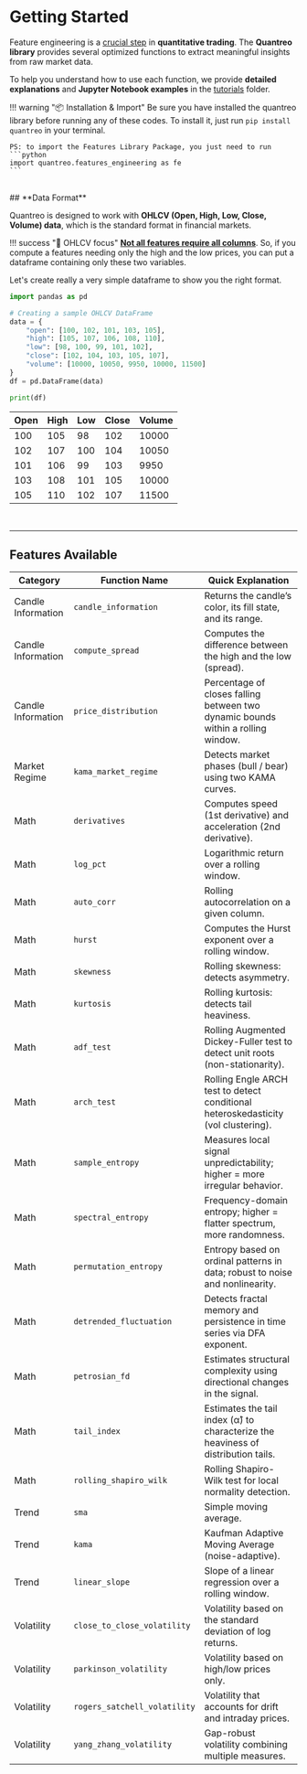 # **Getting Started**

Feature engineering is a <u>crucial step</u> in **quantitative trading**. The **Quantreo library** provides several optimized functions to extract meaningful insights from raw market data.

To help you understand how to use each function, we provide **detailed explanations** and **Jupyter Notebook examples** in the [tutorials](/../tutorials/Quantreo-for-beginners)  folder.

!!! warning "📦 Installation & Import"
    Be sure you have installed the quantreo library before running any of these codes. To install it, just run ``pip install quantreo`` in your terminal.

    PS: to import the Features Library Package, you just need to run 
    ```python
    import quantreo.features_engineering as fe
    ```


<br>
## **Data Format**

Quantreo is designed to work with **OHLCV (Open, High, Low, Close, Volume) data**, which is the standard format in financial markets.  


!!! success "🔗 OHLCV focus"
    <u>**Not all features require all columns**</u>. So, if you compute a features needing only the high and the low prices, you can put a dataframe containing only these two variables.
     

Let's create really a very simple dataframe to show you the right format.
```python
import pandas as pd

# Creating a sample OHLCV DataFrame
data = {
    "open": [100, 102, 101, 103, 105],
    "high": [105, 107, 106, 108, 110],
    "low": [98, 100, 99, 101, 102],
    "close": [102, 104, 103, 105, 107],
    "volume": [10000, 10050, 9950, 10000, 11500]
}
df = pd.DataFrame(data)

print(df)
```

| Open | High | Low | Close | Volume |
|------|------|-----|-------|--------|
| 100  | 105  |  98 |  102  | 10000  |
| 102  | 107  | 100 |  104  | 10050  |
| 101  | 106  |  99 |  103  | 9950   |
| 103  | 108  | 101 |  105  | 10000  |
| 105  | 110  | 102 |  107  | 11500  |

<br>

---
## Features Available

| **Category**       | **Function Name**             | **Quick Explanation**                                                               |
|--------------------|-------------------------------|-------------------------------------------------------------------------------------|
| Candle Information | `candle_information`          | Returns the candle’s color, its fill state, and its range.                          |
| Candle Information | `compute_spread`              | Computes the difference between the high and the low (spread).                      |
| Candle Information | `price_distribution`          | Percentage of closes falling between two dynamic bounds within a rolling window.    |
| Market Regime      | `kama_market_regime`          | Detects market phases (bull / bear) using two KAMA curves.                          |
| Math               | `derivatives`                 | Computes speed (1st derivative) and acceleration (2nd derivative).                  |
| Math               | `log_pct`                     | Logarithmic return over a rolling window.                                           |
| Math               | `auto_corr`                   | Rolling autocorrelation on a given column.                                          |
| Math               | `hurst`                       | Computes the Hurst exponent over a rolling window.                                  |
| Math               | `skewness`                    | Rolling skewness: detects asymmetry.                                                |
| Math               | `kurtosis`                    | Rolling kurtosis: detects tail heaviness.                                           |
| Math       | `adf_test`                    | Rolling Augmented Dickey-Fuller test to detect unit roots (non-stationarity).       |
| Math | `arch_test`                   | Rolling Engle ARCH test to detect conditional heteroskedasticity (vol clustering).  |
| Math               | `sample_entropy`              | Measures local signal unpredictability; higher = more irregular behavior.           |
| Math               | `spectral_entropy`            | Frequency-domain entropy; higher = flatter spectrum, more randomness.              |
| Math               | `permutation_entropy`         | Entropy based on ordinal patterns in data; robust to noise and nonlinearity.        |
| Math               | `detrended_fluctuation`       | Detects fractal memory and persistence in time series via DFA exponent.             |
| Math               | `petrosian_fd`                | Estimates structural complexity using directional changes in the signal.            |
| Math               | `tail_index`                  | Estimates the tail index (α̂) to characterize the heaviness of distribution tails.   |
| Math               | `rolling_shapiro_wilk`        | Rolling Shapiro-Wilk test for local normality detection.                            |
| Trend              | `sma`                         | Simple moving average.                                                              |
| Trend              | `kama`                        | Kaufman Adaptive Moving Average (noise-adaptive).                                   |
| Trend              | `linear_slope`                | Slope of a linear regression over a rolling window.                                 |
| Volatility         | `close_to_close_volatility`   | Volatility based on the standard deviation of log returns.                          |
| Volatility         | `parkinson_volatility`        | Volatility based on high/low prices only.                                           |
| Volatility         | `rogers_satchell_volatility`  | Volatility that accounts for drift and intraday prices.                             |
| Volatility         | `yang_zhang_volatility`       | Gap-robust volatility combining multiple measures.                                  |